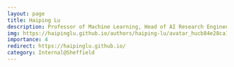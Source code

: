 ```yaml
---
layout: page
title: Haiping Lu
description: Professor of Machine Learning, Head of AI Research Engineering, and Turing Academic Lead at School of Computer Science
img: https://haipinglu.github.io/authors/haiping-lu/avatar_hucb84e28ca1e19b7e1577e26fab350297_1984751_270x270_fill_q75_lanczos_center.jpg
importance: 4
redirect: https://haipinglu.github.io/
category: Internal@Sheffield
---
```

